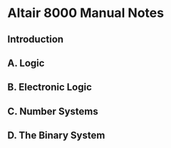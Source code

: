 # Altair 8000 Manual Notes
## Introduction
## A. Logic
## B. Electronic Logic
## C. Number Systems
## D. The Binary System
